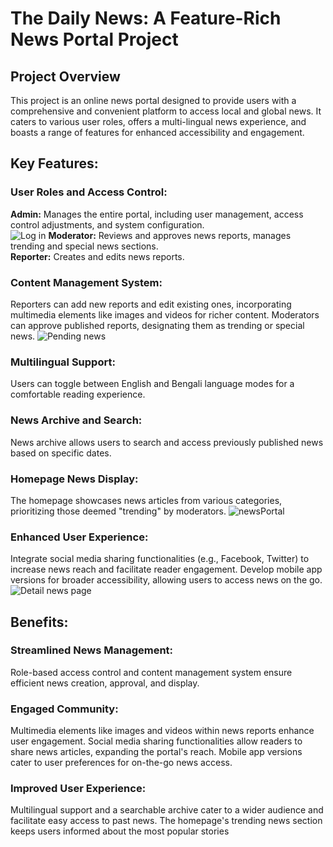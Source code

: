 # The Daily News: A Feature-Rich News Portal Project

## Project Overview
This project is an online news portal designed to provide users with a comprehensive and convenient platform to access local and global news. It caters to various user roles, offers a multi-lingual news experience, and boasts a range of features for enhanced accessibility and engagement.

## Key Features:
### User Roles and Access Control:
<b>Admin:</b> Manages the entire portal, including user management, access control adjustments, and system configuration.</br>
![Log in](https://github.com/Orbin-Ahmed/NewsPortal/assets/93181928/2c7e3ae6-8856-4675-9cab-c8170e3d9e0e)
<b>Moderator:</b> Reviews and approves news reports, manages trending and special news sections.</br>
<b>Reporter:</b> Creates and edits news reports.</br>

### Content Management System: 
Reporters can add new reports and edit existing ones, incorporating multimedia elements like images and videos for richer content. Moderators can approve published reports, designating them as trending or special news.
![Pending news](https://github.com/Orbin-Ahmed/NewsPortal/assets/93181928/3dd47916-98df-4152-8847-49405aa77d26)

### Multilingual Support: 
Users can toggle between English and Bengali language modes for a comfortable reading experience.

### News Archive and Search:
News archive allows users to search and access previously published news based on specific dates.

### Homepage News Display:
The homepage showcases news articles from various categories, prioritizing those deemed "trending" by moderators.
![newsPortal](https://github.com/Orbin-Ahmed/NewsPortal/assets/93181928/0070f196-f8c6-46ab-8ac2-0d91674882ce)


### Enhanced User Experience:
Integrate social media sharing functionalities (e.g., Facebook, Twitter) to increase news reach and facilitate reader engagement. Develop mobile app versions for broader accessibility, allowing users to access news on the go.
![Detail news page](https://github.com/Orbin-Ahmed/NewsPortal/assets/93181928/c5ee65a3-bbaf-4e94-813c-eeafb2317116)

## Benefits:
### Streamlined News Management: 
Role-based access control and content management system ensure efficient news creation, approval, and display.
### Engaged Community:
Multimedia elements like images and videos within news reports enhance user engagement. Social media sharing functionalities allow readers to share news articles, expanding the portal's reach. Mobile app versions cater to user preferences for on-the-go news access.

### Improved User Experience:
Multilingual support and a searchable archive cater to a wider audience and facilitate easy access to past news. The homepage's trending news section keeps users informed about the most popular stories
